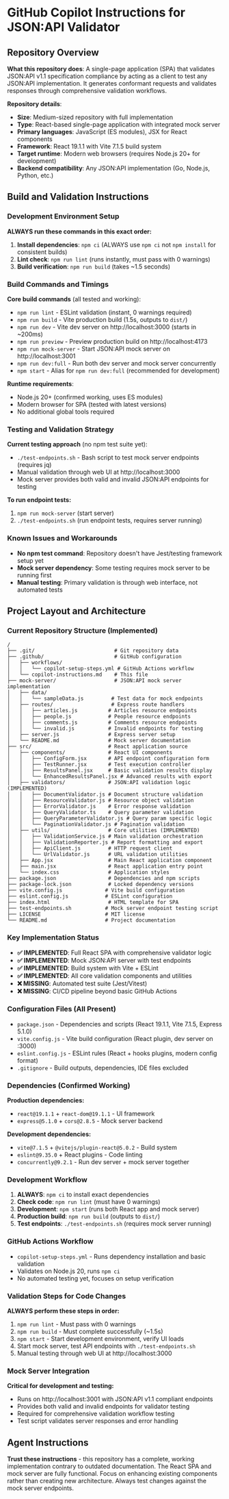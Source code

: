 # GitHub Copilot Instructions for JSON:API Validator

## Repository Overview

**What this repository does**: A single-page application (SPA) that validates JSON:API v1.1 specification compliance by acting as a client to test any JSON:API implementation. It generates conformant requests and validates responses through comprehensive validation workflows.

**Repository details**:
- **Size**: Medium-sized repository with full implementation
- **Type**: React-based single-page application with integrated mock server
- **Primary languages**: JavaScript (ES modules), JSX for React components  
- **Framework**: React 19.1.1 with Vite 7.1.5 build system
- **Target runtime**: Modern web browsers (requires Node.js 20+ for development)
- **Backend compatibility**: Any JSON:API implementation (Go, Node.js, Python, etc.)

## Build and Validation Instructions

### Development Environment Setup
**ALWAYS run these commands in this exact order:**

1. **Install dependencies**: `npm ci` (ALWAYS use `npm ci` not `npm install` for consistent builds)
2. **Lint check**: `npm run lint` (runs instantly, must pass with 0 warnings)
3. **Build verification**: `npm run build` (takes ~1.5 seconds)

### Build Commands and Timings

**Core build commands** (all tested and working):
- `npm run lint` - ESLint validation (instant, 0 warnings required)
- `npm run build` - Vite production build (1.5s, outputs to `dist/`)  
- `npm run dev` - Vite dev server on http://localhost:3000 (starts in ~200ms)
- `npm run preview` - Preview production build on http://localhost:4173
- `npm run mock-server` - Start JSON:API mock server on http://localhost:3001
- `npm run dev:full` - Run both dev server and mock server concurrently
- `npm start` - Alias for `npm run dev:full` (recommended for development)

**Runtime requirements**:
- Node.js 20+ (confirmed working, uses ES modules)
- Modern browser for SPA (tested with latest versions)
- No additional global tools required

### Testing and Validation Strategy

**Current testing approach** (no npm test suite yet):
- `./test-endpoints.sh` - Bash script to test mock server endpoints (requires jq)
- Manual validation through web UI at http://localhost:3000
- Mock server provides both valid and invalid JSON:API endpoints for testing

**To run endpoint tests:**
1. `npm run mock-server` (start server)
2. `./test-endpoints.sh` (run endpoint tests, requires server running)

### Known Issues and Workarounds
- **No npm test command**: Repository doesn't have Jest/testing framework setup yet
- **Mock server dependency**: Some testing requires mock server to be running first
- **Manual testing**: Primary validation is through web interface, not automated tests

## Project Layout and Architecture

### Current Repository Structure (Implemented)
```
/
├── .git/                          # Git repository data
├── .github/                       # GitHub configuration
│   ├── workflows/
│   │   └── copilot-setup-steps.yml # GitHub Actions workflow
│   └── copilot-instructions.md    # This file
├── mock-server/                   # JSON:API mock server implementation
│   ├── data/
│   │   └── sampleData.js         # Test data for mock endpoints
│   ├── routes/                   # Express route handlers
│   │   ├── articles.js          # Articles resource endpoints
│   │   ├── people.js            # People resource endpoints  
│   │   ├── comments.js          # Comments resource endpoints
│   │   └── invalid.js           # Invalid endpoints for testing
│   ├── server.js                # Express server setup
│   └── README.md                # Mock server documentation
├── src/                         # React application source
│   ├── components/              # React UI components
│   │   ├── ConfigForm.jsx       # API endpoint configuration form
│   │   ├── TestRunner.jsx       # Test execution controller
│   │   ├── ResultsPanel.jsx     # Basic validation results display
│   │   └── EnhancedResultsPanel.jsx # Advanced results with export
│   ├── validators/              # JSON:API validation logic (IMPLEMENTED)
│   │   ├── DocumentValidator.js # Document structure validation
│   │   ├── ResourceValidator.js # Resource object validation
│   │   ├── ErrorValidator.js    # Error response validation
│   │   ├── QueryValidator.ts    # Query parameter validation
│   │   ├── QueryParameterValidator.js # Query param specific logic
│   │   └── PaginationValidator.js # Pagination validation
│   ├── utils/                   # Core utilities (IMPLEMENTED)
│   │   ├── ValidationService.js # Main validation orchestration
│   │   ├── ValidationReporter.js # Report formatting and export
│   │   ├── ApiClient.js         # HTTP request client
│   │   └── UrlValidator.js      # URL validation utilities
│   ├── App.jsx                  # Main React application component
│   ├── main.jsx                 # React application entry point
│   └── index.css                # Application styles
├── package.json                 # Dependencies and npm scripts
├── package-lock.json            # Locked dependency versions
├── vite.config.js              # Vite build configuration
├── eslint.config.js            # ESLint configuration
├── index.html                   # HTML template for SPA
├── test-endpoints.sh           # Mock server endpoint testing script
├── LICENSE                     # MIT license
└── README.md                   # Project documentation
```

### Key Implementation Status
- **✅ IMPLEMENTED**: Full React SPA with comprehensive validator logic
- **✅ IMPLEMENTED**: Mock JSON:API server with test endpoints  
- **✅ IMPLEMENTED**: Build system with Vite + ESLint
- **✅ IMPLEMENTED**: All core validation components and utilities
- **❌ MISSING**: Automated test suite (Jest/Vitest)
- **❌ MISSING**: CI/CD pipeline beyond basic GitHub Actions

### Configuration Files (All Present)
- `package.json` - Dependencies and scripts (React 19.1.1, Vite 7.1.5, Express 5.1.0)
- `vite.config.js` - Vite build configuration (React plugin, dev server on :3000)
- `eslint.config.js` - ESLint rules (React + hooks plugins, modern config format)
- `.gitignore` - Build outputs, dependencies, IDE files excluded

### Dependencies (Confirmed Working)
**Production dependencies:**
- `react@19.1.1` + `react-dom@19.1.1` - UI framework
- `express@5.1.0` + `cors@2.8.5` - Mock server backend

**Development dependencies:**  
- `vite@7.1.5` + `@vitejs/plugin-react@5.0.2` - Build system
- `eslint@9.35.0` + React plugins - Code linting
- `concurrently@9.2.1` - Run dev server + mock server together

### Development Workflow
1. **ALWAYS**: `npm ci` to install exact dependencies
2. **Check code**: `npm run lint` (must have 0 warnings)  
3. **Development**: `npm start` (runs both React app and mock server)
4. **Production build**: `npm run build` (outputs to `dist/`)
5. **Test endpoints**: `./test-endpoints.sh` (requires mock server running)

### GitHub Actions Workflow
- `copilot-setup-steps.yml` - Runs dependency installation and basic validation
- Validates on Node.js 20, runs `npm ci` 
- No automated testing yet, focuses on setup verification

### Validation Steps for Code Changes
**ALWAYS perform these steps in order:**
1. `npm run lint` - Must pass with 0 warnings
2. `npm run build` - Must complete successfully (~1.5s)
3. `npm start` - Start development environment, verify UI loads
4. Start mock server, test API endpoints with `./test-endpoints.sh`
5. Manual testing through web UI at http://localhost:3000

### Mock Server Integration
**Critical for development and testing:**
- Runs on http://localhost:3001 with JSON:API v1.1 compliant endpoints
- Provides both valid and invalid endpoints for validator testing  
- Required for comprehensive validation workflow testing
- Test script validates server responses and error handling

## Agent Instructions
**Trust these instructions** - this repository has a complete, working implementation contrary to outdated documentation. The React SPA and mock server are fully functional. Focus on enhancing existing components rather than creating new architecture. Always test changes against the mock server endpoints.